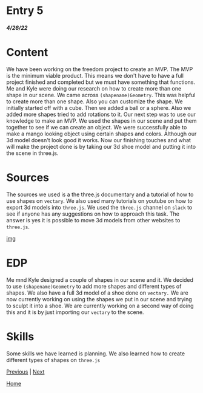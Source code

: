 # Entry 5
##### 4/26/22

# Content
We have been working on the freedom project to create an MVP. The MVP is the minimum viable product. This means we don't have to have a full project finished
and completed but we must have something that functions. Me and Kyle were doing our research on how to create more than one shape in our scene. We came across `(shapename)Geometry`.
This was helpful to create more than one shape. Also you can customize the shape. We initially started off with a cube. Then we added a ball or a sphere. Also we added more shapes tried to add rotations to it. 
Our next step was to use our knowledge to make an MVP. We used the shapes in our scene and put them together to see if we can create an object. We were successfully able to make 
a mango looking object using certain shapes and colors. Although our 3d model doesn't look good it works. Now our finishing touches and what will make the project done is by taking our 3d shoe model and putting it into
the scene in three.js. 

# Sources 
The sources we used is a the three.js documentary and a tutorial of how to use shapes on `vectary`. We also used many tutorials on youtube on how to export 3d models into `three.js`.
We used the `three.js` channel on `slack` to see if anyone has any suggestions on how to approach this task. The answer is yes it is possible to move 3d models from other websites to `three.js`.


[img](picture.png)

# EDP
Me mnd Kyle designed a couple of shapes in our scene and it. We decided to use `(shapename)Geometry` to add more shapes and different types of shapes. We also have a full 3d model of a shoe done on `vectary.`
We are now currently working on using the shapes we put in our scene and trying to sculpt it into a shoe. We are currently working on a second way of doing this and it is by just importing our `vectary` to the scene.

# Skills 
Some skills we have learned is planning. We also learned how to create different types of shapes on `three.js`


[Previous](entry04.md) | [Next](entry06.md)

[Home](../README.md)